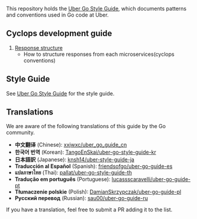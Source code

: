 This repository holds the [Uber Go Style Guide](style.md), which documents
patterns and conventions used in Go code at Uber.

## Cyclops development guide

1. [Response structure](response.md)
   - How to structure responses from each microservices(cyclops conventions)

## Style Guide

See [Uber Go Style Guide](style.md) for the style guide.

## Translations

We are aware of the following translations of this guide by the Go community.

- **中文翻译** (Chinese): [xxjwxc/uber_go_guide_cn](https://github.com/xxjwxc/uber_go_guide_cn)
- **한국어 번역** (Korean): [TangoEnSkai/uber-go-style-guide-kr](https://github.com/TangoEnSkai/uber-go-style-guide-kr)
- **日本語訳** (Japanese): [knsh14/uber-style-guide-ja](https://github.com/knsh14/uber-style-guide-ja)
- **Traducción al Español** (Spanish): [friendsofgo/uber-go-guide-es](https://github.com/friendsofgo/uber-go-guide-es)
- **แปลภาษาไทย** (Thai): [pallat/uber-go-style-guide-th](https://github.com/pallat/uber-go-style-guide-th)
- **Tradução em português** (Portuguese): [lucassscaravelli/uber-go-guide-pt](https://github.com/lucassscaravelli/uber-go-guide-pt)
- **Tłumaczenie polskie** (Polish): [DamianSkrzypczak/uber-go-guide-pl](https://github.com/DamianSkrzypczak/uber-go-guide-pl)
- **Русский перевод** (Russian): [sau00/uber-go-guide-ru](https://github.com/sau00/uber-go-guide-ru)

If you have a translation, feel free to submit a PR adding it to the list.
